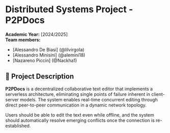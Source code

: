 # Distributed Systems Project - P2PDocs

**Academic Year:** [2024/2025]  
**Team members:**  
- [Alessandro De Biasi] (@lilvirgola)  
- [Alessandro Minisini] (@alemini18)  
- [Nazareno Piccin] (@Nackha1)

## 📌 Project Description

**P2PDocs** is a decentralized collaborative text editor that implements a serverless architecture, eliminating single points of failure inherent in client-server models. The system enables real-time concurrent editing through direct peer-to-peer communication in a dynamic network topology.

Users should be able to edit the text even while offline, and the system should automatically resolve emerging conflicts once the connection is re-established.